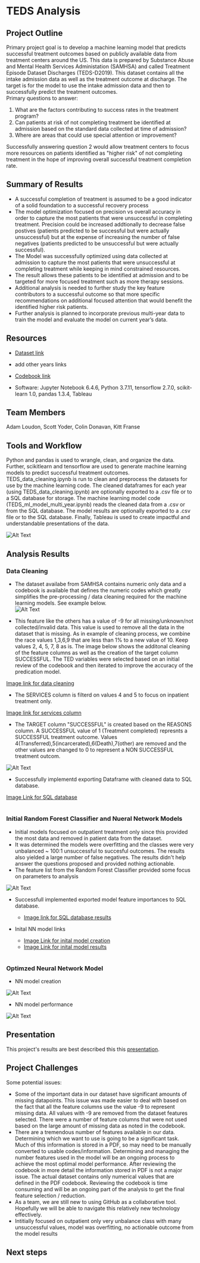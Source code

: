 # TEDS Analysis

## Project Outline
Primary project goal is to develop a machine learning model that predicts successful treatment outcomes based on publicly available data from treatment centers around the US. This data is prepared by Substance Abuse and Mental Health Services Administation (SAMHSA) and called Treatment Episode Dataset Discharges (TEDS-D2019). This dataset contains all the intake admission data as well as the treatment outcome at discharge.  The target is for the model to use the intake admission data and then to successfully predict the treatment outcomes.   
Primary questions to answer: 
1) What are the factors contributing to success rates in the treatment program?
2) Can patients at risk of not completing treatment be identified at admission based on the standard data collected at time of admission? 
3) Where are areas that could use special attention or improvement?

Successfully answering question 2 would allow treatment centers to focus more resources on patients identified as "higher risk" of not completing treatment in the hope of improving overall successful treatment completion rate.
## Summary of Results
- A successful completion of treatment is assumed to be a good indicator of a solid foundation to a successful recovery process
- The model optimization focused on precision vs overall accuracy in order to capture the most patients that were unsuccessful in completing treatment. Precision could be increased addtionally to decrease false postives (patients predicted to be successful but were actually unsuccessful) but at the expense of increasing the number of false negatives (patients predicted to be unsuccessful but were actually successful).
- The Model was successfully optimized using data collected at admission to capture the most patients that were unsuccessful at completing treatment while keeping in mind constrained resources.  
- The result allows these patients to be identified at admission and to be targeted for more focused treatment such as more therapy sessions.
- Additional analysis is needed to further study the key feature contributors to a successful outcome so that more specific recommendations on additional focused attention that would benefit the identified higher risk patients.
- Further analysis is planned to incorporate previous multi-year data to train the model and evaluate the model on current year’s data.

## Resources
- [Dataset link](https://www.datafiles.samhsa.gov/dataset/teds-d-2019-ds0001-teds-d-2019-ds0001)
- add other years links

- [Codebook link](https://github.com/loudonadam/TEDS_Analysis/blob/scott/Resources/TEDS-D-2019-DS0001-info-codebook_V1.docx)

- Software: Jupyter Notebook 6.4.6, Python 3.7.11, tensorflow 2.7.0, scikit-learn 1.0, pandas 1.3.4, Tableau
## Team Members
Adam Loudon, Scott Yoder, Colin Donavan, Kitt Franse

## Tools and Workflow
Python and pandas is used to wrangle, clean, and organize the data. Further, scikitlearn and tensorflow are used to generate machine learning models to predict successful treatment outcomes. TEDS_data_cleaning.ipynb is run to clean and preprocess the datasets for use by the machine learning code.  The cleaned dataframes for each year (using TEDS_data_cleaning.ipynb) are optionally exported to a .csv file or to a SQL database for storage.  The machine learning model code (TEDS_ml_model_multi_year.ipynb) reads the cleaned data from a .csv or from the SQL database.  The model results are optionally exported to a .csv file or to the SQL database.  Finally, Tableau is used to create impactful and understandable presentations of the data.  

![Alt Text](Resources/Images/TEDS_Analysis_Workflow.png)

## Analysis Results
### Data Cleaning
- The dataset availabe from SAMHSA contains numeric only data and a codebook is available that defines the numeric codes which greatly simplifies the pre-processing / data cleaning required for the machine learning models.  See example below.   
![Alt Text](Resources/Images/RACE_feature.png)

- This feature like the others has a value of -9 for all missing/unknown/not collected/invalid data.  This value is used to remove all the data in the dataset that is missing.  As in example of cleaning process, we combine the race values 1,3,6,9 that are less than 1% to a new value of 10. Keep values 2, 4, 5, 7, 8 as is. The image below shows the additonal cleaning of the feature columns as well as the creation of the target column SUCCESSFUL. The TED variables were selected based on an initial review of the codebook and then iterated to improve the accuracy of the predication model. 

[Image link for data cleaning](Resources/Images/Data_Cleaning.png)

- The SERVICES column is filterd on values 4 and 5 to focus on inpatient treatment only.

[Image link for services column](Resources/Images/SERVICES_feature.png)

- The TARGET column "SUCCESSFUL" is created based on the REASONS column. A SUCCESSFUL value of 1 (Treatment completed) represnts a SUCCESSFUL treatment outcome.  Values 4(Transferred),5(incarcerated),6(Death),7(other) are removed and the other values are changed to 0 to represent a NON SUCCESSFUL treatment outcom. 

![Alt Text](Resources/Images/REASON_feature.png)

- Successfully implementd exporting Dataframe with cleaned data to SQL database.

[Image Link for SQL database](Resources/Images/cleaned_data_TEDS_DB.png)

# 

### Initial Random Forest Classifier and Nueral Network Models
- Initial models focused on outpatient treatment only since this provided the most data and removed in patient data from the dataset.  
- It was determined the models were overfitting and the classes were very unbalanced ~ 100:1 unsuccessful to succesful outcomes.  The results also yielded a large number of false negatives.  The results didn't help answer the questions proposed and provided nothing actionable.
- The feature list from the Random Forest Classifier provided some focus on parameters to analysis  

![Alt Text](Resources/Images/Feature_importance_pie.png)

- Successfull implemented exported model feature importances to SQL database.
    - [Image link for SQL database results](/Resources/Images/RFModel_feature_importance_TEDS_DB.png)

- Inital NN model links
    - [Image Link for inital model creation](Resources/Images/NN_model.png)
    - [Image Link for inital model results](Resources/Images/NN_model_result_1.png)

#

### Optimzed Neural Network Model

- NN model creation

![Alt Text](Resources/Images/Optimized_NN_model.png)

- NN model performance

![Alt Text](Resources/Images/Neural_Network_Model_Optimization.png)

## Presentation
This project's results are best described this this [presentation](https://public.tableau.com/app/profile/adam.loudon/viz/TEDS_Analysis-Dashboard/Presentation?publish=yes).

## Project Challenges
Some potential issues:
-   Some of the important data in our dataset have significant amounts of missing datapoints.  This issue was made easier to deal with based on the fact that all the feature columns use the value -9 to represent missing data.  All values with -9 are removed from the dataset features selected.  There were a number of feature columns that were not used based on the large amount of missing data as noted in the codebook.  
-   There are a tremendous number of features available in our data. Determining which we want to use is going to be a significant task. Much of this information is stored in a PDF, so may need to be manually converted to usable codes/information.  Determining and managing the number features used in the model will be an ongoing process to achieve the most optimal model performance.  After reviewing the codebook in more detail the information stored in PDF is not a major issue.  The actual dataset contains only numerical values that are defined in the PDF codebook.  Reviewing the codebook is time consuming and will be an ongoing part of the analysis to get the final feature selection / reduction.  
-   As a team, we are still new to using GitHub as a collaborative tool. Hopefully we will be able to navigate this relatively new technology effectively. 
- Intitially focused on outpatient only very unbalance class with many unsuccessful values, model was overfitting, no actionable outcome from the model results

## Next steps
